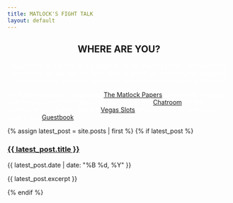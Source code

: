 ```yaml
---
title: MATLOCK'S FIGHT TALK
layout: default
---
```

<center>
    <h2>WHERE ARE YOU?</h2>
    <div class="intro-container"><p><font color="#FFFFFF"> You're here at the end of the internet. Its not much, I know... However! You can check out my fight analysis. Sure, it may have some trauma dumping mixed in but at least you'll get some enjoyable content out of it. Maybe. </font></p></div></center>
    <p><font color="#FFFFFF"> For fight breakdowns, check out <a href="/matlockpapers">The Matlock Papers</a> on your left. I'll host watchalongs on fight nights so be sure to join the <a href="/chatroom">Chatroom</a> for the livestream and chatter, spin the <a href="/vegas">Vegas Slots</a> to waste time, or leave your mark in the <a href="/guestbook">Guestbook</a>.</font></p>
</div>
{% assign latest_post = site.posts | first %}
{% if latest_post %}
<div class="blog-post">
    <h3><a href="{{ latest_post.url }}">{{ latest_post.title }}</a></h3>
    <p class="post-date">{{ latest_post.date | date: "%B %d, %Y" }}</p>
    <p>{{ latest_post.excerpt }}</p>
</div>
{% endif %}
